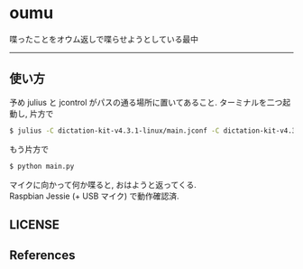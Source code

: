 # oumu

喋ったことをオウム返しで喋らせようとしている最中
___

## 使い方
予め julius と jcontrol がパスの通る場所に置いてあること.
ターミナルを二つ起動し, 片方で  

```bash
$ julius -C dictation-kit-v4.3.1-linux/main.jconf -C dictation-kit-v4.3.1-linux/am-gmm.jconf -demo -module
```

もう片方で
```bash
$ python main.py
```

マイクに向かって何か喋ると, おはようと返ってくる.  
Raspbian Jessie (+ USB マイク) で動作確認済.  

## LICENSE

## References
